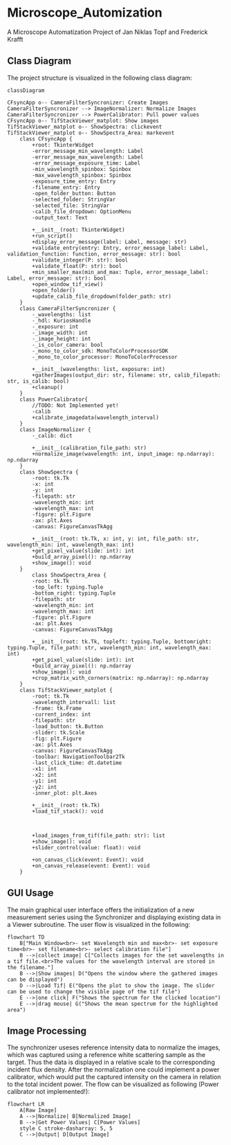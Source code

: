 # Microscope_Automization
A Microscope Automatization Project of Jan Niklas Topf and Frederick Krafft 
## Class Diagram 
The project structure is visualized in the following class diagram:
```mermaid
classDiagram

CFsyncApp o-- CameraFilterSyncronizer: Create Images
CameraFilterSyncronizer --> ImageNormalizer: Normalize Images
CameraFilterSyncronizer --> PowerCalibrator: Pull power values
CFsyncApp o-- TifStackViewer_matplot: Show images
TifStackViewer_matplot o-- ShowSpectra: clickevent
TifStackViewer_matplot o-- ShowSpectra_Area: markevent
    class CFsyncApp {
        +root: TkinterWidget
        -error_message_min_wavelength: Label
        -error_message_max_wavelength: Label
        -error_message_exposure_time: Label
        -min_wavelength_spinbox: Spinbox
        -max_wavelength_spinbox: Spinbox
        -exposure_time_entry: Entry
        -filename_entry: Entry
        -open_folder_button: Button
        -selected_folder: StringVar
        -selected_file: StringVar
        -calib_file_dropdown: OptionMenu
        -output_text: Text

        +__init__(root: TkinterWidget)
        +run_script()
        +display_error_message(label: Label, message: str)
        +validate_entry(entry: Entry, error_message_label: Label, validation_function: function, error_message: str): bool
        +validate_integer(P: str): bool
        +validate_float(P: str): bool
        +min_smaller_max(min_and_max: Tuple, error_message_label: Label, error_message: str): bool
        +open_window_tif_view()
        +open_folder()
        +update_calib_file_dropdown(folder_path: str)
    }
    class CameraFilterSyncronizer {
        -_wavelengths: list
        -_hdl: KuriosHandle
        -_exposure: int
        -_image_width: int
        -_image_height: int
        -_is_color_camera: bool
        -_mono_to_color_sdk: MonoToColorProcessorSDK
        -_mono_to_color_processor: MonoToColorProcessor

        +__init__(wavelengths: list, exposure: int)
        +gatherImages(output_dir: str, filename: str, calib_filepath: str, is_calib: bool)
        +cleanup()
    }
    class PowerCalibrator{
        //TODO: Not Implemented yet!
        -calib
        +calibrate_imagedata(wavelength_interval)
    }
    class ImageNormalizer {
        -_calib: dict

        +__init__(calibration_file_path: str)
        +normalize_image(wavelength: int, input_image: np.ndarray): np.ndarray
    }
    class ShowSpectra {
        -root: tk.Tk
        -x: int
        -y: int
        -filepath: str
        -wavelength_min: int
        -wavelength_max: int
        -figure: plt.Figure
        -ax: plt.Axes
        -canvas: FigureCanvasTkAgg

        +__init__(root: tk.Tk, x: int, y: int, file_path: str, wavelength_min: int, wavelength_max: int)
        +get_pixel_value(slide: int): int
        +build_array_pixel(): np.ndarray
        +show_image(): void
    }
        class ShowSpectra_Area {
        -root: tk.Tk
        -top_left: typing.Tuple
        -bottom_right: typing.Tuple
        -filepath: str
        -wavelength_min: int
        -wavelength_max: int
        -figure: plt.Figure
        -ax: plt.Axes
        -canvas: FigureCanvasTkAgg

        +__init__(root: tk.Tk, topleft: typing.Tuple, bottomright: typing.Tuple, file_path: str, wavelength_min: int, wavelength_max: int)
        +get_pixel_value(slide: int): int
        +build_array_pixel(): np.ndarray
        +show_image(): void
        +crop_matrix_with_corners(matrix: np.ndarray): np.ndarray
    }
    class TifStackViewer_matplot {
        -root: tk.Tk
        -wavelength_intervall: list
        -frame: tk.Frame
        -current_index: int
        -filepath: str
        -load_button: tk.Button
        -slider: tk.Scale
        -fig: plt.Figure
        -ax: plt.Axes
        -canvas: FigureCanvasTkAgg
        -toolbar: NavigationToolbar2Tk
        -last_click_time: dt.datetime
        -x1: int
        -x2: int
        -y1: int
        -y2: int
        -inner_plot: plt.Axes

        +__init__(root: tk.Tk)
        +load_tif_stack(): void



        +load_images_from_tif(file_path: str): list
        +show_image(): void
        +slider_control(value: float): void

        +on_canvas_click(event: Event): void
        +on_canvas_release(event: Event): void
    }
```
## GUI Usage 

The main graphical user interface offers the initialization of a new measurement series using the Synchronizer and displaying existing data in a Viewer subroutine. The user flow is visualized in the following:
```mermaid
flowchart TD
    B["Main Window<br>- set Wavelength min and max<br>- set exposure time<br>- set filename<br>- select calibration file"]
    B -->|collect image| C["Collects images for the set wavelengths in a tif file.<br>The values for the wavelength interval are stored in the filename."]
    B -->|Show images| D("Opens the window where the gathered images can be displayed")
    D -->|Load Tif| E("Opens the plot to show the image. The slider can be used to change the visible page of the tif file")
    E -->|one click| F("Shows the spectrum for the clicked location")
    E -->|drag mouse| G("Shows the mean spectrum for the highlighted area")

```
## Image Processing
The synchronizer useses reference intensity data to normalize the images, which was captured using a reference white scattering sample as the target. Thus the data is displayed in a relative scale to the corresponding incident flux density. After the normalization one could implement a power calibrator, which would put the captured intensity on the camera in relation to the total incident power. The flow can be visualized as following (Power calibrator not implemented!):
```mermaid
flowchart LR
    A[Raw Image]
    A -->|Normalize| B[Normalized Image]
    B -->|Get Power Values| C[Power Values]
    style C stroke-dasharray: 5, 5
    C -->|Output| D[Output Image]

```
